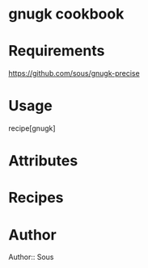 # gnugk cookbook

# Requirements

https://github.com/sous/gnugk-precise

# Usage

recipe[gnugk]

# Attributes

# Recipes

# Author

Author:: Sous
